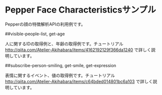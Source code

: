 Pepper Face Characteristicsサンプル
===================================

Pepperの顔の特徴解析APIの利用例です。

##visible-people-list, get-age

人に関するIDの取得例と、年齢の取得例です。チュートリアル http://qiita.com/Atelier-Akihabara/items/4162192129f366da1240 で詳しく説明しています。

##subscribe-person-smiling, get-smile, get-expression

表情に関するイベント、値の取得例です。チュートリアル http://qiita.com/Atelier-Akihabara/items/c64bded014801bc6a103 で詳しく説明しています。
